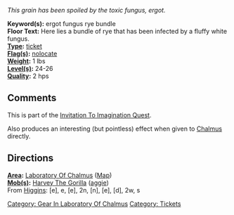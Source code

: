 *This grain has been spoiled by the toxic fungus, ergot.*

**Keyword(s):** ergot fungus rye bundle  
**Floor Text:** Here lies a bundle of rye that has been infected by a
fluffy white fungus.  
**[Type](:Category:_Object_Types "wikilink"):**
[ticket](:Category:_Tickets "wikilink")  
**[Flag(s)](:Category:_Object_Flags "wikilink"):**
[nolocate](NoLocate_Flag "wikilink")  
**[Weight](Object_Weight "wikilink"):** 1 lbs  
**[Level(s)](Object_Level "wikilink"):** 24-26  
**[Quality](Object_Quality "wikilink"):** 2 hps  

## Comments

This is part of the [Invitation To Imagination
Quest](Invitation_To_Imagination_Quest "wikilink").

Also produces an interesting (but pointless) effect when given to
[Chalmus](Chalmus_The_Alchemist "wikilink") directly.

## Directions

**[Area](:Category:_Areas "wikilink"):** [Laboratory Of
Chalmus](:Category:_Laboratory_Of_Chalmus "wikilink")
([Map](Laboratory_Of_Chalmus_Map "wikilink"))  
**[Mob(s)](:Category:_Mobs "wikilink"):** [Harvey The
Gorilla](Harvey_The_Gorilla "wikilink")
([aggie](Aggressive_Mobs "wikilink"))  
From [Higgins](Butler_Higgins "wikilink"): \[e\], e, \[e\], 2n, \[n\],
\[e\], \[d\], 2w, s

[Category: Gear In Laboratory Of
Chalmus](Category:_Gear_In_Laboratory_Of_Chalmus "wikilink") [Category:
Tickets](Category:_Tickets "wikilink")
